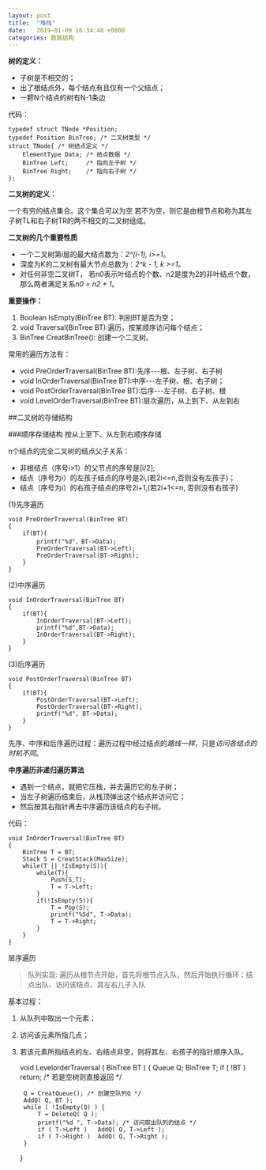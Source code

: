 ```yaml
---
layout: post
title:  "堆栈"
date:   2019-01-09 16:34:48 +0800
categories: 数据结构
---
```


**树的定义：**

- 子树是不相交的；
- 出了根结点外，每个结点有且仅有一个父结点；
- 一颗N个结点的树有N-1条边

代码：

    typedef struct TNode *Position;
	typedef Position BinTree; /* 二叉树类型 */
	struct TNode{ /* 树结点定义 */
    	ElementType Data; /* 结点数据 */
    	BinTree Left;     /* 指向左子树 */
    	BinTree Right;    /* 指向右子树 */
	};
	

**二叉树的定义：**

一个有穷的结点集合。这个集合可以为空
若不为空，则它是由根节点和称为其左子树TL和右子树TR的两不相交的二叉树组成。

**二叉树的几个重要性质**


- 一个二叉树第i层的最大结点数为：*2^(i-1), i>=1*。
- 深度为K的二叉树有最大节点总数为：*2^k - 1, k >=1*。
- 对任何非空二叉树T， 若n0表示叶结点的个数、n2是度为2的非叶结点个数，那么两者满足关系*n0 = n2 + 1*。

**重要操作：**

1. Boolean IsEmpty(BinTree BT): 判别BT是否为空；
2. void Traversal(BinTree BT):遍历，按某顺序访问每个结点；
3. BinTree CreatBinTree(): 创建一个二叉树。

常用的遍历方法有：

- void PreOrderTraversal(BinTree BT):先序---根、左子树、右子树
- void InOrderTraversal(BinTree BT):中序---左子树、根、右子树；
- void PostOrderTraversal(BinTree BT):后序---左子树、右子树、根
- void LevelOrderTraversal(BinTree BT):层次遍历，从上到下、从左到右

##二叉树的存储结构

###顺序存储结构
按从上至下、从左到右顺序存储

n个结点的完全二叉树的结点父子关系：


- 非根结点（序号i>1）的父节点的序号是[i/2];
- 结点（序号为i）的左孩子结点的序号是2i,(若2i<=n,否则没有左孩子)；
- 结点（序号为i）的右孩子结点的序号2i+1,(若2i+1<=n, 否则没有右孩子)


(1)先序遍历

	void PreOrderTraversal(BinTree BT)
	{
		if(BT){
			printf("%d"，BT->Data);
			PreOrderTraversal(BT->Left);
			PreOrderTraversal(BT->Right);
		}
	}

(2)中序遍历

	void InOrderTraversal(BinTree BT)
	{
		if(BT){
			InOrderTraversal(BT->Left);
			printf("%d",BT->Data);
			InOrderTraversal(BT->Right);
		}
	}

(3)后序遍历

	void PostOrderTraversal(BinTree BT)
	{
		if(BT){
			PostOrderTraversal(BT->Left);
			PostOrderTraversal(BT->Right);
			printf("%d", BT->Data);
		}
	}

先序、中序和后序遍历过程：遍历过程中经过结点的*路线一样*，只是*访问各结点的时机不同*。

**中序遍历非递归遍历算法**

- 遇到一个结点，就把它压栈，并去遍历它的左子树；
- 当左子树遍历结束后，从栈顶弹出这个结点并访问它；
- 然后按其右指针再去中序遍历该结点的右子树。

代码：

	void InOrderTraversal(BinTree BT)
	{
		BinTree T = BT;
		Stack S = CreatStack(MaxSize);
		while(T || !IsEmpty(S)){
			while(T){
				Push(S,T);
				T = T->Left;
			}
			if(!IsEmpty(S)){
				T = Pop(S);
				printf("%5d", T->Data);
				T = T->Right;
			}
		}
	}

层序遍历

>队列实现: 遍历从根节点开始，首先将根节点入队，然后开始执行循环：结点出队、访问该结点、其左右儿子入队

基本过程：

1. 从队列中取出一个元素；
2. 访问该元素所指几点；
3. 若该元素所指结点的左、右结点非空，则将其左、右孩子的指针顺序入队。


	void LevelorderTraversal ( BinTree BT )
	{ 
    	Queue Q; 
    	BinTree T;
    	if ( !BT ) return; /* 若是空树则直接返回 */
     
    	Q = CreatQueue(); /* 创建空队列Q */
    	AddQ( Q, BT );
    	while ( !IsEmpty(Q) ) {
        	T = DeleteQ( Q );
        	printf("%d ", T->Data); /* 访问取出队列的结点 */
        	if ( T->Left )   AddQ( Q, T->Left );
        	if ( T->Right )  AddQ( Q, T->Right );
    	}
	}